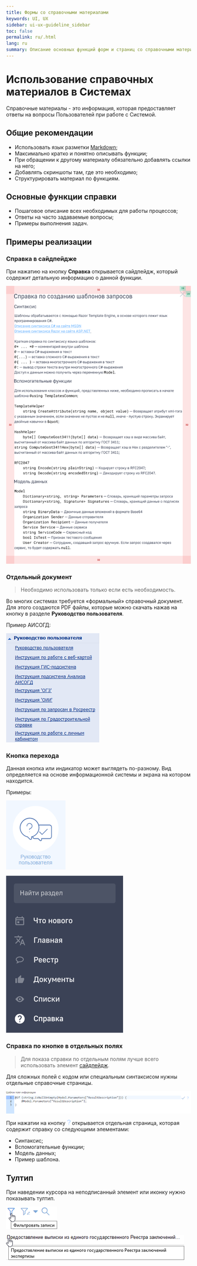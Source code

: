 ```yaml
---
title: Формы со справочными материалами
keywords: UI, UX
sidebar: ui-ux-guideline_sidebar
toc: false
permalink: ru/.html
lang: ru
summary: Описание основных функций форм и страниц со справочными материалами.
---
```


# Использование справочных материалов в Системах

Справочные материалы - это информация, которая предоставляет ответы на вопросы Пользователей при работе с Системой. 

## Общие рекомендации

* Использовать язык разметки [Markdown](https://github.com/adam-p/markdown-here/wiki/Markdown-Cheatsheet);
* Максимально кратко и понятно описывать функции;
* При обращении к другому материалу обязательно добавлять ссылки на него;
* Добавлять скриншоты там, где это необходимо;
* Структурировать материал по функциям.

## Основные функции справки

* Пошаговое описание всех необходимых для работы процессов;
* Ответы на часто задаваемые вопросы;
* Примеры выполнения задач.

## Примеры реализации

### Справка в сайдпейдже

При нажатию на кнопку **Справка** открывается сайдпейдж, который содержит детальную информацию о данной функции.

![Прототип справки в сайдпейдже](../../../images/pages/guides/ui-ux-guideline/uiuxg_help_forms/5.png)

### Отдельный документ

> Необходимо использовать только если есть необходимость.

Во многих системах требуется «формальный» справочный документ. Для этого создаются PDF файлы, которые можно скачать нажав на кнопку в разделе **Руководство пользователя**.

Пример АИСОГД:

![Пример - АИСОГД](../../../images/pages/guides/ui-ux-guideline/uiuxg_help_forms/1.png)

### Кнопка перехода

Данная кнопка или индикатор может выглядеть по-разному. Вид определяется на основе информационной системы и экрана на котором находится.

Примеры:

![Пример - УИС МВ](../../../images/pages/guides/ui-ux-guideline/uiuxg_help_forms/2.png)

![Пример - Новый дизайн](../../../images/pages/guides/ui-ux-guideline/uiuxg_help_forms/6.png)

### Справка по кнопке в отдельных полях

> Для показа справки по отдельным полям лучше всего использовать элемент [сайдпейдж](uiuxg_sidepage.ru.md).

Для сложных полей с кодом или специальным синтаксисом нужны отдельные справочные страницы.

![УИС МВ - шаблон поля информации](../../../images/pages/guides/ui-ux-guideline/uiuxg_help_forms/3.png)

При нажатии на кнопку ![Пример УИС МВ](../../../images/pages/guides/ui-ux-guideline/uiuxg_help_forms/4.png) открывается отдельная страница, которая содержит справку со следующими элементами:

* Синтаксис;
* Вспомогательные функции;
* Модель данных;
* Пример шаблона.

## Тултип

При наведении курсора на неподписанный элемент или иконку нужно показывать тултип.

![УИС МВ - шаблон поля информации](../../../images/pages/guides/ui-ux-guideline/uiuxg_help_forms/7.png)

![УИС МВ - шаблон поля информации](../../../images/pages/guides/ui-ux-guideline/uiuxg_help_forms/8.png)
